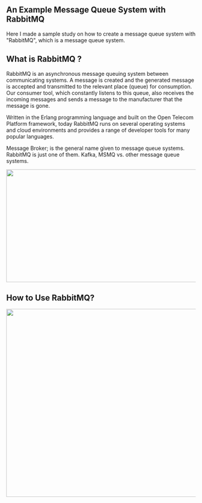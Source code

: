 ## An Example Message Queue System with RabbitMQ

Here I made a sample study on how to create a message queue system with "RabbitMQ", which is a message queue system.

## What is RabbitMQ ?

 RabbitMQ is an asynchronous message queuing system between communicating systems. A message is created and the generated message is accepted and transmitted to the relevant place (queue) for consumption. Our consumer tool, which constantly listens to this queue, also receives the incoming messages and sends a message to the manufacturer that the message is gone.
 
 Written in the Erlang programming language and built on the Open Telecom Platform framework, today RabbitMQ runs on several operating systems and cloud environments and provides a range of developer tools for many popular languages.
 
 Message Broker; is the general name given to message queue systems. RabbitMQ is just one of them. Kafka, MSMQ vs. other message queue systems.
 
 <img src="https://devnot.com/wp-content/uploads/2020/09/rabbitmq-e1600270210379.png" width="600" height="300">
 
 
 ## How to Use RabbitMQ?
 
<img src="https://user-images.githubusercontent.com/96787308/196005440-007160b1-8404-4336-9d2d-575a1deff41f.PNG" width="800" height="500">
 
 
 
 

